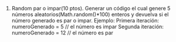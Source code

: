 1. Random par o impar(10 ptos).
Generar un código el cual genere 5 números aleatorios(Math.random()*100) enteros y
devuelva si el número generado es par o impar.
Ejemplo:
Primera iteración: numeroGenerado = 5 // el número es impar
Segunda iteración: numeroGenerado = 12 // el número es par